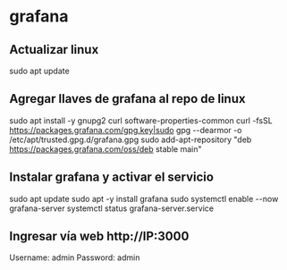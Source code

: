 # grafana

## Actualizar linux

sudo apt update

## Agregar llaves de grafana al repo de linux

sudo apt install -y gnupg2 curl software-properties-common
curl -fsSL https://packages.grafana.com/gpg.key|sudo gpg --dearmor -o /etc/apt/trusted.gpg.d/grafana.gpg
sudo add-apt-repository "deb https://packages.grafana.com/oss/deb stable main"

## Instalar grafana y activar el servicio

sudo apt update
sudo apt -y install grafana
sudo systemctl enable --now grafana-server
systemctl status grafana-server.service 


## Ingresar vía web http://IP:3000

Username: admin
Password: admin

